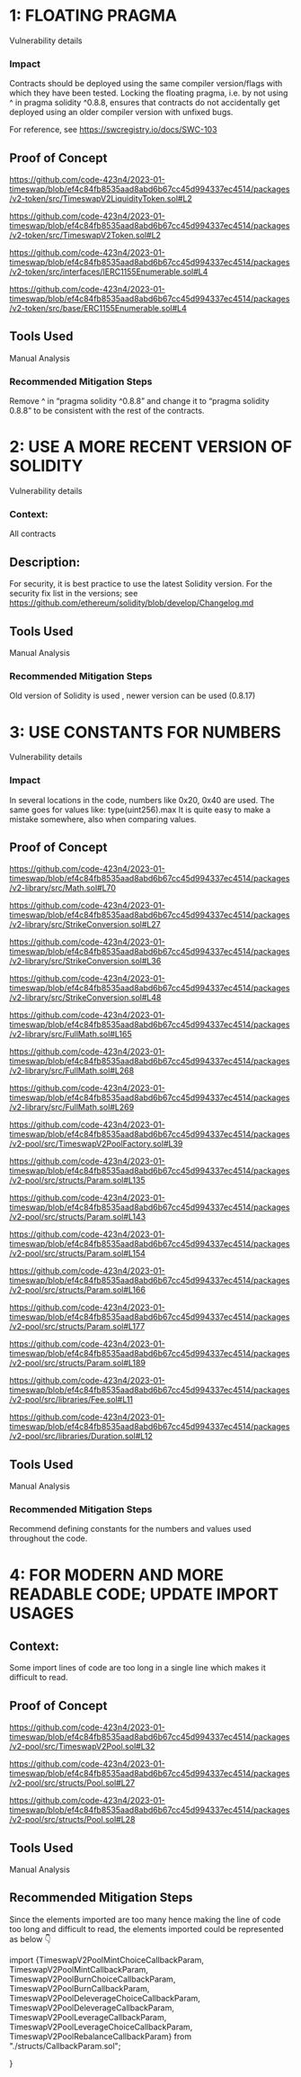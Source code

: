 # 1: FLOATING PRAGMA

Vulnerability details

### Impact

Contracts should be deployed using the same compiler version/flags with which they have been tested. Locking the floating pragma, i.e. by not using ^ in pragma solidity ^0.8.8, ensures that contracts do not accidentally get deployed using an older compiler version with unfixed bugs.

For reference, see https://swcregistry.io/docs/SWC-103

## Proof of Concept


https://github.com/code-423n4/2023-01-timeswap/blob/ef4c84fb8535aad8abd6b67cc45d994337ec4514/packages/v2-token/src/TimeswapV2LiquidityToken.sol#L2 

https://github.com/code-423n4/2023-01-timeswap/blob/ef4c84fb8535aad8abd6b67cc45d994337ec4514/packages/v2-token/src/TimeswapV2Token.sol#L2 

https://github.com/code-423n4/2023-01-timeswap/blob/ef4c84fb8535aad8abd6b67cc45d994337ec4514/packages/v2-token/src/interfaces/IERC1155Enumerable.sol#L4 

https://github.com/code-423n4/2023-01-timeswap/blob/ef4c84fb8535aad8abd6b67cc45d994337ec4514/packages/v2-token/src/base/ERC1155Enumerable.sol#L4 

## Tools Used

Manual Analysis

### Recommended Mitigation Steps

Remove ^ in “pragma solidity ^0.8.8” and change it to “pragma solidity 0.8.8” to be consistent with the rest of the contracts.


# 2: USE A MORE RECENT VERSION OF SOLIDITY

Vulnerability details

### Context:

All contracts

## Description:

For security, it is best practice to use the latest Solidity version.
For the security fix list in the versions; see https://github.com/ethereum/solidity/blob/develop/Changelog.md

## Tools Used

Manual Analysis

### Recommended Mitigation Steps

Old version of Solidity is used , newer version can be used (0.8.17)

# 3: USE CONSTANTS FOR NUMBERS

Vulnerability details

### Impact

In several locations in the code, numbers like 0x20, 0x40 are used. The same goes for values like: type(uint256).max It is quite easy to make a mistake somewhere, also when comparing values.

## Proof of Concept

https://github.com/code-423n4/2023-01-timeswap/blob/ef4c84fb8535aad8abd6b67cc45d994337ec4514/packages/v2-library/src/Math.sol#L70 

https://github.com/code-423n4/2023-01-timeswap/blob/ef4c84fb8535aad8abd6b67cc45d994337ec4514/packages/v2-library/src/StrikeConversion.sol#L27 

https://github.com/code-423n4/2023-01-timeswap/blob/ef4c84fb8535aad8abd6b67cc45d994337ec4514/packages/v2-library/src/StrikeConversion.sol#L36 

https://github.com/code-423n4/2023-01-timeswap/blob/ef4c84fb8535aad8abd6b67cc45d994337ec4514/packages/v2-library/src/StrikeConversion.sol#L48 

https://github.com/code-423n4/2023-01-timeswap/blob/ef4c84fb8535aad8abd6b67cc45d994337ec4514/packages/v2-library/src/FullMath.sol#L165 

https://github.com/code-423n4/2023-01-timeswap/blob/ef4c84fb8535aad8abd6b67cc45d994337ec4514/packages/v2-library/src/FullMath.sol#L268 

https://github.com/code-423n4/2023-01-timeswap/blob/ef4c84fb8535aad8abd6b67cc45d994337ec4514/packages/v2-library/src/FullMath.sol#L269 

https://github.com/code-423n4/2023-01-timeswap/blob/ef4c84fb8535aad8abd6b67cc45d994337ec4514/packages/v2-pool/src/TimeswapV2PoolFactory.sol#L39 

https://github.com/code-423n4/2023-01-timeswap/blob/ef4c84fb8535aad8abd6b67cc45d994337ec4514/packages/v2-pool/src/structs/Param.sol#L135 

https://github.com/code-423n4/2023-01-timeswap/blob/ef4c84fb8535aad8abd6b67cc45d994337ec4514/packages/v2-pool/src/structs/Param.sol#L143 

https://github.com/code-423n4/2023-01-timeswap/blob/ef4c84fb8535aad8abd6b67cc45d994337ec4514/packages/v2-pool/src/structs/Param.sol#L154 

https://github.com/code-423n4/2023-01-timeswap/blob/ef4c84fb8535aad8abd6b67cc45d994337ec4514/packages/v2-pool/src/structs/Param.sol#L166 

https://github.com/code-423n4/2023-01-timeswap/blob/ef4c84fb8535aad8abd6b67cc45d994337ec4514/packages/v2-pool/src/structs/Param.sol#L177 

https://github.com/code-423n4/2023-01-timeswap/blob/ef4c84fb8535aad8abd6b67cc45d994337ec4514/packages/v2-pool/src/structs/Param.sol#L189

https://github.com/code-423n4/2023-01-timeswap/blob/ef4c84fb8535aad8abd6b67cc45d994337ec4514/packages/v2-pool/src/libraries/Fee.sol#L11 

https://github.com/code-423n4/2023-01-timeswap/blob/ef4c84fb8535aad8abd6b67cc45d994337ec4514/packages/v2-pool/src/libraries/Duration.sol#L12 

## Tools Used

Manual Analysis

### Recommended Mitigation Steps

Recommend defining constants for the numbers and values used throughout the code.

# 4: FOR MODERN AND MORE READABLE CODE; UPDATE IMPORT USAGES

## Context:

Some import lines of code are too long in a single line which makes it difficult to read.

## Proof of Concept

https://github.com/code-423n4/2023-01-timeswap/blob/ef4c84fb8535aad8abd6b67cc45d994337ec4514/packages/v2-pool/src/TimeswapV2Pool.sol#L32 

https://github.com/code-423n4/2023-01-timeswap/blob/ef4c84fb8535aad8abd6b67cc45d994337ec4514/packages/v2-pool/src/structs/Pool.sol#L27 

https://github.com/code-423n4/2023-01-timeswap/blob/ef4c84fb8535aad8abd6b67cc45d994337ec4514/packages/v2-pool/src/structs/Pool.sol#L28 

## Tools Used

Manual Analysis

## Recommended Mitigation Steps

Since the elements imported are too many hence making the line of code too long and difficult to read, the elements imported could be represented as below 👇

import {TimeswapV2PoolMintChoiceCallbackParam, 
TimeswapV2PoolMintCallbackParam, 
TimeswapV2PoolBurnChoiceCallbackParam, 
TimeswapV2PoolBurnCallbackParam, 
TimeswapV2PoolDeleverageChoiceCallbackParam, 
TimeswapV2PoolDeleverageCallbackParam, 
TimeswapV2PoolLeverageCallbackParam, 
TimeswapV2PoolLeverageChoiceCallbackParam, 
TimeswapV2PoolRebalanceCallbackParam} from "./structs/CallbackParam.sol";

}
 

